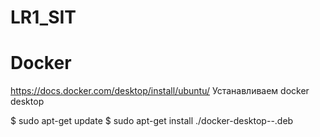 # LR1_SIT
# Docker
https://docs.docker.com/desktop/install/ubuntu/
Устанавливаем docker desktop

$ sudo apt-get update
$ sudo apt-get install ./docker-desktop-<version>-<arch>.deb
